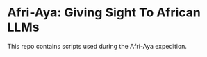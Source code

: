 # Afri-Aya: Giving Sight To African LLMs

This repo contains scripts used during the Afri-Aya expedition.
